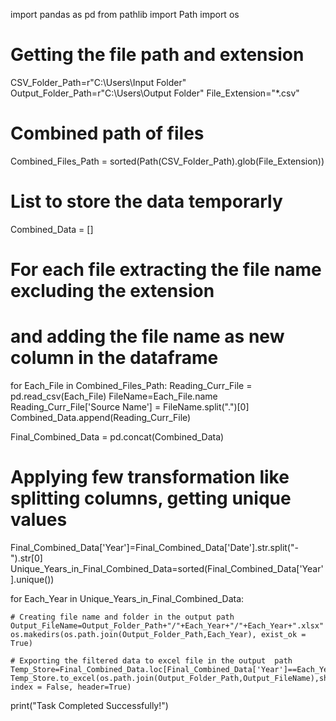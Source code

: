 import pandas as pd
from pathlib import Path
import os

# Getting the file path and extension
CSV_Folder_Path=r"C:\Users\Input Folder"
Output_Folder_Path=r"C:\Users\\Output Folder"
File_Extension="*.csv"

# Combined path of files
Combined_Files_Path = sorted(Path(CSV_Folder_Path).glob(File_Extension))

# List to store the data temporarly
Combined_Data = []

# For each file extracting the file name excluding the extension
# and adding the file name as new column in the dataframe 
for Each_File in Combined_Files_Path:
    Reading_Curr_File = pd.read_csv(Each_File)
    FileName=Each_File.name
    Reading_Curr_File['Source Name'] = FileName.split(".")[0]
    Combined_Data.append(Reading_Curr_File)
    
Final_Combined_Data = pd.concat(Combined_Data)

# Applying few transformation like splitting columns, getting unique values
Final_Combined_Data['Year']=Final_Combined_Data['Date'].str.split("-").str[0]
Unique_Years_in_Final_Combined_Data=sorted(Final_Combined_Data['Year'].unique())

for Each_Year in Unique_Years_in_Final_Combined_Data:
    
    # Creating file name and folder in the output path
    Output_FileName=Output_Folder_Path+"/"+Each_Year+"/"+Each_Year+".xlsx"
    os.makedirs(os.path.join(Output_Folder_Path,Each_Year), exist_ok = True)
    
    # Exporting the filtered data to excel file in the output  path
    Temp_Store=Final_Combined_Data.loc[Final_Combined_Data['Year']==Each_Year]
    Temp_Store.to_excel(os.path.join(Output_Folder_Path,Output_FileName),sheet_name=Each_Year, index = False, header=True)

print("Task Completed Successfully!")
